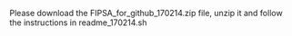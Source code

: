 Please download the FIPSA_for_github_170214.zip file, unzip it and follow the instructions in readme_170214.sh
